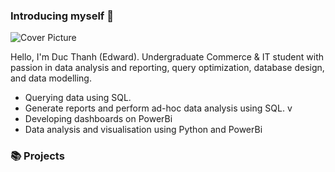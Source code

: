 ### Introducing myself 👋
![Cover Picture](https://github.com/ducthanh-nguyen/ducthanh-nguyen/assets/150335868/1856917b-6b82-41ac-a846-efa61181975b)

Hello, I'm Duc Thanh (Edward). Undergraduate Commerce & IT student with passion in data analysis and reporting, query optimization, database design, and data modelling.
- Querying data using SQL. <br>
- Generate reports and perform ad-hoc data analysis using SQL. v
- Developing dashboards on PowerBi <br>
- Data analysis and visualisation using Python and PowerBi <br>

### 📚 Projects



<!--
**ducthanh-nguyen/ducthanh-nguyen** is a ✨ _special_ ✨ repository because its `README.md` (this file) appears on your GitHub profile.

Here are some ideas to get you started:

- 🔭 I’m currently working on ...
- 🌱 I’m currently learning ...
- 👯 I’m looking to collaborate on ...
- 🤔 I’m looking for help with ...
- 💬 Ask me about ...
- 📫 How to reach me: ...
- 😄 Pronouns: ...
- ⚡ Fun fact: ...
-->
